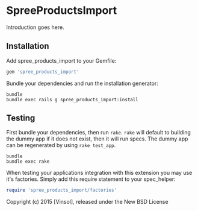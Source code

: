 SpreeProductsImport
===================

Introduction goes here.

Installation
------------

Add spree_products_import to your Gemfile:

```ruby
gem 'spree_products_import'
```

Bundle your dependencies and run the installation generator:

```shell
bundle
bundle exec rails g spree_products_import:install
```

Testing
-------

First bundle your dependencies, then run `rake`. `rake` will default to building the dummy app if it does not exist, then it will run specs. The dummy app can be regenerated by using `rake test_app`.

```shell
bundle
bundle exec rake
```

When testing your applications integration with this extension you may use it's factories.
Simply add this require statement to your spec_helper:

```ruby
require 'spree_products_import/factories'
```

Copyright (c) 2015 [Vinsol], released under the New BSD License
